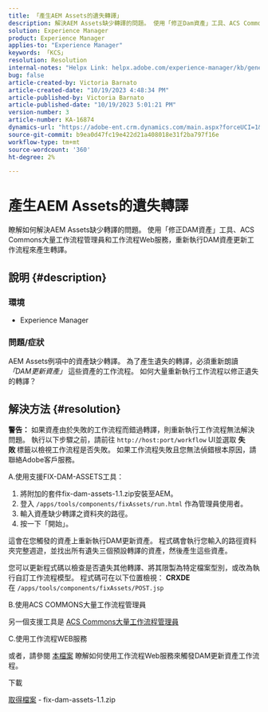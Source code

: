 ```yaml
---
title: 「產生AEM Assets的遺失轉譯」
description: 解決AEM Assets缺少轉譯的問題。 使用「修正Dam資產」工具、ACS Commons大量工作流程管理員和工作流程Web服務來產生轉譯。
solution: Experience Manager
product: Experience Manager
applies-to: "Experience Manager"
keywords: 「KCS」
resolution: Resolution
internal-notes: "Helpx Link: helpx.adobe.com/experience-manager/kb/generating-the-missing-renditions-for-aem-assets.html"
bug: false
article-created-by: Victoria Barnato
article-created-date: "10/19/2023 4:48:34 PM"
article-published-by: Victoria Barnato
article-published-date: "10/19/2023 5:01:21 PM"
version-number: 3
article-number: KA-16874
dynamics-url: "https://adobe-ent.crm.dynamics.com/main.aspx?forceUCI=1&pagetype=entityrecord&etn=knowledgearticle&id=b44dac56-9f6e-ee11-8df0-6045bd006793"
source-git-commit: b9ea0d47fc19e422d21a408018e31f2ba797f16e
workflow-type: tm+mt
source-wordcount: '360'
ht-degree: 2%

---
```


# 產生AEM Assets的遺失轉譯


瞭解如何解決AEM Assets缺少轉譯的問題。 使用「修正DAM資產」工具、ACS Commons大量工作流程管理員和工作流程Web服務，重新執行DAM資產更新工作流程來產生轉譯。

## 說明 {#description}


### <b>環境</b>

- Experience Manager




### <b>問題/症狀</b>

AEM Assets例項中的資產缺少轉譯。 為了產生遺失的轉譯，必須重新朗讀 *「DAM更新資產」* 這些資產的工作流程。 如何大量重新執行工作流程以修正遺失的轉譯？


## 解決方法 {#resolution}


<b>警告：</b> 如果資產由於失敗的工作流程而錯過轉譯，則重新執行工作流程無法解決問題。 執行以下步驟之前，請前往 `http://host:port/workflow` UI並選取 <b>失敗 </b>標籤以檢視工作流程是否失敗。 如果工作流程失敗且您無法偵錯根本原因，請聯絡Adobe客戶服務。

A.使用支援FIX-DAM-ASSETS工具：

1. 將附加的套件fix-dam-assets-1.1.zip安裝至AEM。
2. 登入 `/apps/tools/components/fixAssets/run.html` 作為管理員使用者。
3. 輸入資產缺少轉譯之資料夾的路徑。
4. 按一下「開始」。


這會在您觸發的資產上重新執行DAM更新資產。 程式碼會執行您輸入的路徑資料夾完整週遊，並找出所有遺失三個預設轉譯的資產，然後產生這些資產。

您可以更新程式碼以檢查是否遺失其他轉譯、將其限製為特定檔案型別，或改為執行自訂工作流程模型。 程式碼可在以下位置檢視： <b>CRXDE </b>在 `/apps/tools/components/fixAssets/POST.jsp`



B.使用ACS COMMONS大量工作流程管理員

另一個支援工具是 [ACS Commons大量工作流程管理員](https://adobe-consulting-services.github.io/acs-aem-commons/features/bulk-workflow-manager/index.html)



C.使用工作流程WEB服務

或者，請參閱 [本檔案](https://helpx.adobe.com/experience-manager/6-2/sites/developing/using/wf-program-interaction.html#Creating,%20Reading%20or%20Deleting%20Workflow%20Models) 瞭解如何使用工作流程Web服務來觸發DAM更新資產工作流程。

下載

[取得檔案](https://helpx.adobe.com/content/dam/help/en/experience-manager/kb/generating-the-missing-renditions-for-aem-assets/_jcr_content/main-pars/download_section/download-1/fix-dam-assets-11.zip "fix-dam-assets-1.1.zip") - fix-dam-assets-1.1.zip
